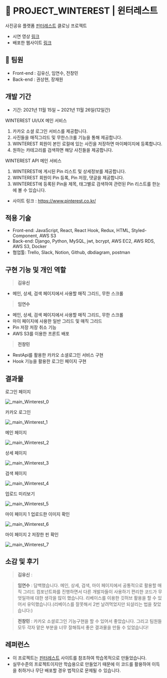 # 🌟 PROJECT_WINTEREST | 윈터레스트

사진공유 플랫폼 [핀터레스트](https://www.pinterest.com/) 클로닝 프로젝트

- 시연 영상 [링크](https://drive.google.com/file/d/1iQs4AqUM8KooI1IRBBUGhPjELsggv2hY/view?usp=sharing)
- 배포한 웹사이트 [링크](http://wecode26winterestproject.s3-website.ap-northeast-2.amazonaws.com/)

## 👫 팀원

- Front-end : 김유신, 임연수, 전창민
- Back-end : 권상현, 장재원

## 개발 기간

- 기간: 2021년 11월 15일 ~ 2021년 11월 26일(12일간)

WINTEREST UI/UX 메인 서비스

1. 카카오 소셜 로그인 서비스를 제공합니다.
2. 사진들을 매직그리드 및 무한스크롤 기능을 통해 제공합니다.
3. WINTEREST 회원이 본인 로컬에 있는 사진을 저장하면 마이페이지에 등록합니다.
4. 원하는 카테고리를 검색하면 해당 사진들을 제공합니다.

WINTEREST API 메인 서비스

1. WINTEREST에 게시된 Pin 리스트 및 상세정보를 제공합니다.
2. WINTEREST 회원이 Pin 등록, Pin 저장, 댓글을 제공합니다.
3. WINTEREST에 등록된 Pin을 제목, 태그별로 검색하여 관련된 Pin 리스트를 한눈에 볼 수 있습니다.

- 사이트 링크 : https://www.pinterest.co.kr/


## 적용 기술

- Front-end: JavaScript, React, React Hook, Redux, HTML, Styled-Component, AWS S3
- Back-end: Django, Python, MySQL, jwt, bcrypt, AWS EC2, AWS RDS, AWS S3, Docker
- 협업툴: Trello, Slack, Notion, Github, dbdiagram, postman

## 구현 기능 및 개인 역할

> **김유신**

- 메인, 상세, 검색 페이지에서 사용할 매직 그리드, 무한 스크롤

> **임연수**

- 메인, 상세, 검색 페이지에서 사용할 매직 그리드, 무한 스크롤
- 마이 페이지에 사용한 일반 그리드 및 매직 그리드
- Pin 저장 저장 취소 기능
- AWS S3를 이용한 프론트 배포

> **전창민**

- RestApi를 활용한 카카오 소셜로그인 서비스 구현
- Hook 기능을 활용한 로그인 페이지 구현

## 결과물

로그인 페이지

![_main_Winterest_0](https://user-images.githubusercontent.com/22067260/143684011-969b553e-8d5e-440f-a180-11d0b11b6539.gif)

카카오 로그인

![_main_Winterest_1](https://user-images.githubusercontent.com/22067260/143684026-a6b479d7-4c06-4ea4-8ec3-2ea44ac93f84.gif)

메인 페이지

![_main_Winterest_2](https://user-images.githubusercontent.com/22067260/143684435-6ef21dd7-b8e6-4cfb-9fa6-112c4c33393f.gif)

상세 페이지

![_main_Winterest_3](https://user-images.githubusercontent.com/22067260/143684288-d7e92edf-a708-42ea-92be-5321ecd9bfa4.gif)


검색 페이지

![_main_Winterest_4](https://user-images.githubusercontent.com/22067260/143684292-1125acdb-b792-4ac6-8a25-24712565a310.gif)


업로드 미리보기

![_main_Winterest_5](https://user-images.githubusercontent.com/22067260/143684062-efc312dc-5db4-418a-995a-45e1b87f0fb0.gif)

마이 페이지 1 업로드한 이미지 확인

![_main_Winterest_6](https://user-images.githubusercontent.com/22067260/143684082-10f83baf-ab26-4775-8750-4fb44e423420.gif)

마이 페이지 2 저장한 핀 확인

![_main_Winterest_7](https://user-images.githubusercontent.com/22067260/143684094-4b96db50-b56e-4e86-954a-f4cc1fceb76e.gif)

## 소감 및 후기

> **김유신** : 

> **임연수** : 담백했습니다. 메인, 상세, 검색, 마이 페이지에서 공통적으로 활용할 매직 그리드 컴포넌트화를 진행하면서 다른 개발자들이 사용하기 편리한 코드가 무엇일까에 대한 생각을 많이 했습니다.  리베이스를 이용한 깃허브 활용을 할 수 있어서 유익했습니다.(리베이스를 잘못해서 2번 날려먹었지만 되살리는 법을 찾았습니다:)

> **전창민** : 카카오 소셜로그인 기능구현을 할 수 있어서 좋았습니다. 그리고 팀원들 모두 각자 맡은 부분을 너무 잘해줘서 좋은 결과물을 만들 수 있었습니다!

## 레퍼런스

- 이 프로젝트는 <u>[핀터레스트](https://www.pinterest.com/)</u> 사이트를 참조하여 학습목적으로 만들었습니다.
- 실무수준의 프로젝트이지만 학습용으로 만들었기 때문에 이 코드를 활용하여 이득을 취하거나 무단 배포할 경우 법적으로 문제될 수 있습니다.
